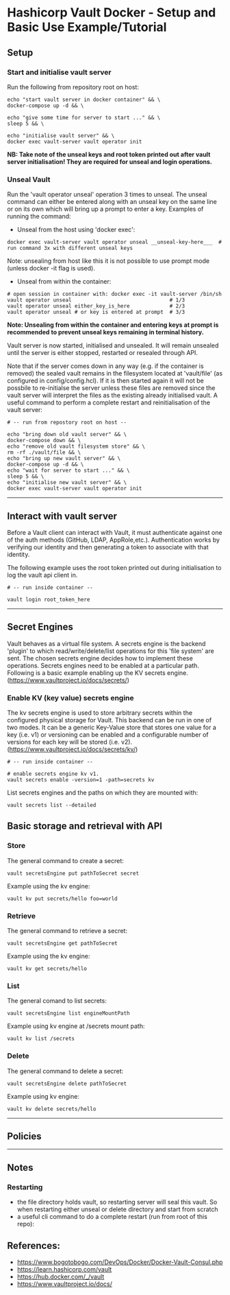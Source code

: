 # Hashicorp Vault Docker - Setup and Basic Use Example/Tutorial

## Setup

### Start and initialise vault server

Run the following from repository root on host:

```
echo "start vault server in docker container" && \
docker-compose up -d && \

echo "give some time for server to start ..." && \
sleep 5 && \

echo "initialise vault server" && \
docker exec vault-server vault operator init
```

**NB: Take note of the unseal keys and root token printed out after vault server initialisation! They are required for unseal and login operations.**

### Unseal Vault

Run the 'vault operator unseal' operation 3 times to unseal. The unseal command can either be entered along with an unseal key on the same line or on its own which will bring up a prompt to enter a key. Examples of running the command:

- Unseal from the host using 'docker exec':

```
docker exec vault-server vault operator unseal __unseal-key-here___  # run command 3x with different unseal keys
```

Note: unsealing from host like this it is not possible to use prompt mode (unless docker -it flag is used).

- Unseal from within the container:

```
# open session in container with: docker exec -it vault-server /bin/sh
vault operator unseal                                # 1/3
vault operator unseal either_key_is_here             # 2/3
vault operator unseal # or key is entered at prompt  # 3/3
```

**Note: Unsealing from within the container and entering keys at prompt is recommended to prevent unseal keys remaining in terminal history.**

Vault server is now started, initialised and unsealed. It will remain unsealed until the server is either stopped, restarted or resealed through API.

Note that if the server comes down in any way (e.g. if the container is removed) the sealed vault remains in the filesystem located at 'vault/file' (as configured in config/config.hcl). If it is then started again it will not be possbile to re-initialse the server unless these files are removed since the vault server will interpret the files as the existing already initialised vault. A useful command to perform a complete restart and reinitialisation of the vault server:

```
# -- run from repostory root on host --

echo "bring down old vault server" && \
docker-compose down && \
echo "remove old vault filesystem store" && \
rm -rf ./vault/file && \
echo "bring up new vault server" && \
docker-compose up -d && \
echo "wait for server to start ..." && \
sleep 5 && \
echo "initialise new vault server" && \
docker exec vault-server vault operator init
```

---

## Interact with vault server

Before a Vault client can interact with Vault, it must authenticate against one of the auth methods (GitHub, LDAP, AppRole,etc.). Authentication works by verifying our identity and then generating a token to associate with that identity.

The following example uses the root token printed out during initialisation to log the vault api client in.

```
# -- run inside container --

vault login root_token_here
```

---

## Secret Engines

Vault behaves as a virtual file system. A secrets engine is the backend 'plugin' to which read/write/delete/list operations for this 'file system' are sent. The chosen secrets engine decides how to implement these operations. Secrets engines need to be enabled at a particular path. Following is a basic example enabling up the KV secrets engine. (https://www.vaultproject.io/docs/secrets/)

### Enable KV (key value) secrets engine

The kv secrets engine is used to store arbitrary secrets within the configured physical storage for Vault. This backend can be run in one of two modes. It can be a generic Key-Value store that stores one value for a key (i.e. v1) or versioning can be enabled and a configurable number of versions for each key will be stored (i.e. v2). (https://www.vaultproject.io/docs/secrets/kv/)

```
# -- run inside container --

# enable secrets engine kv v1.
vault secrets enable -version=1 -path=secrets kv
```

List secrets engines and the paths on which they are mounted with:

```
vault secrets list --detailed
```

## Basic storage and retrieval with API

### Store

The general command to create a secret:

```
vault secretsEngine put pathToSecret secret
```

Example using the kv engine:

```
vault kv put secrets/hello foo=world
```

### Retrieve

The general command to retrieve a secret:

```
vault secretsEngine get pathToSecret
```

Example using the kv engine:

```
vault kv get secrets/hello
```

### List

The general comand to list secrets:

```
vault secretsEngine list engineMountPath
```

Example using kv engine at /secrets mount path:

```
vault kv list /secrets
```

### Delete

The general command to delete a secret:

```
vault secretsEngine delete pathToSecret
```

Example using kv engine:

```
vault kv delete secrets/hello
```

---

## Policies

---

## Notes

### Restarting

- the file directory holds vault, so restarting server will seal this vault. So when restarting either unseal or delete directory and start from scratch
- a useful cli command to do a complete restart (run from root of this repo):

## References:

- https://www.bogotobogo.com/DevOps/Docker/Docker-Vault-Consul.php
- https://learn.hashicorp.com/vault
- https://hub.docker.com/_/vault
- https://www.vaultproject.io/docs/
